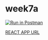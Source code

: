 # week7a

[![Run in Postman](https://run.pstmn.io/button.svg)](https://app.getpostman.com/run-collection/bd1e9afdbedd6bc7203c#?env%5Bhw3%5D=W3sia2V5IjoidG9rZW4iLCJ2YWx1ZSI6IiIsImVuYWJsZWQiOnRydWUsInR5cGUiOiJ0ZXh0In1d)

[REACT APP URL](https://svaidya-csci3916-hw5-updated.herokuapp.com/)
